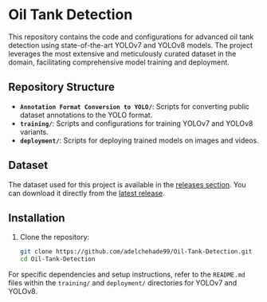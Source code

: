# Oil Tank Detection

This repository contains the code and configurations for advanced oil tank detection using state-of-the-art YOLOv7 and YOLOv8 models. The project leverages the most extensive and meticulously curated dataset in the domain, facilitating comprehensive model training and deployment.

## Repository Structure

- **`Annotation Format Conversion to YOLO/`**: Scripts for converting public dataset annotations to the YOLO format.
- **`training/`**: Scripts and configurations for training YOLOv7 and YOLOv8 variants.
- **`deployment/`**: Scripts for deploying trained models on images and videos.

## Dataset

The dataset used for this project is available in the [releases section](https://github.com/adelchehade99/Oil-Tank-Detection/releases). You can download it directly from the [latest release](https://github.com/adelchehade99/Oil-Tank-Detection/releases/latest).

## Installation

1. Clone the repository:
   ```bash
   git clone https://github.com/adelchehade99/Oil-Tank-Detection.git
   cd Oil-Tank-Detection
   ```


For specific dependencies and setup instructions, refer to the `README.md` files within the `training/` and `deployment/` directories for YOLOv7 and YOLOv8.

